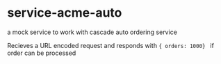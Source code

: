 # service-acme-auto
a mock service to work with cascade auto ordering service

Recieves a URL encoded request and responds with 
```{ orders: 1000} ``` 
if order can be processed
